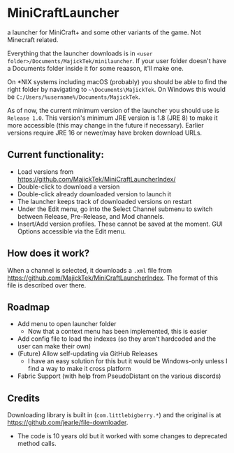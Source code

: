 # MiniCraftLauncher
 a launcher for MiniCraft+ and some other variants of the game. Not Minecraft related.

Everything that the launcher downloads is in `<user folder>/Documents/MajickTek/minilauncher`. If your user folder doesn't have a Documents folder inside it for some reaason, it'll make one.

On \*NIX systems including macOS (probably) you should be able to find the right folder by navigating to `~\Documents\MajickTek`. On Windows this would be `C:/Users/%username%/Documents/MajickTek`.

As of now, the current minimum version of the launcher you should use is `Release 1.0`. This version's minimum JRE version is 1.8 (JRE 8) to make it more accessible (this may change in the future if necessary). Earlier versions require JRE 16 or newer/may have broken download URLs.

## Current functionality:
- Load versions from https://github.com/MajickTek/MiniCraftLauncherIndex/
- Double-click to download a version
- Double-click already downloaded version to launch it
- The launcher keeps track of downloaded versions on restart
- Under the Edit menu, go into the Select Channel submenu to switch between Release, Pre-Release, and Mod channels.
- Insert/Add version profiles. These cannot be saved at the moment. GUI Options accessible via the Edit menu.
## How does it work?
When a channel is selected, it downloads a `.xml` file from https://github.com/MajickTek/MiniCraftLauncherIndex.
The format of this file is described over there.

## Roadmap
- Add menu to open launcher folder
  - Now that a context menu has been implemented, this is easier
- Add config file to load the indexes (so they aren't hardcoded and the user can make their own)
- (Future) Allow self-updating via GitHub Releases
  - I have an easy solution for this but it would be Windows-only unless I find a way to make it cross platform
- Fabric Support (with help from PseudoDistant on the various discords)

## Credits
Downloading library is built in (`com.littlebigberry.*`) and the original is at https://github.com/jearle/file-downloader.
- The code is 10 years old but it worked with some changes to deprecated method calls.
